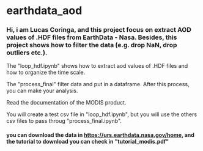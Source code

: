 # earthdata_aod

### Hi, i am Lucas Coringa, and this project focus on extract AOD values of .HDF files from EarthData - Nasa. Besides, this project shows how to filter the data (e.g. drop NaN, drop outliers etc.).

The "loop_hdf.ipynb" shows how to extract aod values of .HDF files and how to organize the time scale.

The "process_final" filter data and put in a dataframe. After this process, you can make your analysis.

Read the documentation of the MODIS product.

You will create a test csv file in "loop_hdf.ipynb", but you will use the others csv files to pass throug "process_final.ipynb".

#### you can download the data in https://urs.earthdata.nasa.gov/home, and the tutorial to download you can check in "tutorial_modis.pdf"